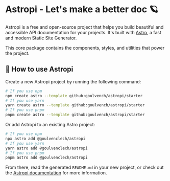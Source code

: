 # Astropi - Let's make a better doc 🪐

Astropi is a free and open-source project that helps you build beautiful and accessible API documentation for your projects. It's built with [Astro](https://astro.build/), a fast and modern Static Site Generator.

This core package contains the components, styles, and utilities that power the project.

## 🚀 How to use Astropi

Create a new Astropi project by running the following command:

```bash
# If you use npm
npm create astro --template github:goulvench/astropi/starter
# If you use yarn
yarn create astro --template github:goulvench/astropi/starter
# If you use pnpm
pnpm create astro --template github:goulvench/astropi/starter
```

Or add Astropi to an existing Astro project:

```bash
# If you use npm
npx astro add @goulvenclech/astropi
# If you use yarn
yarn astro add @goulvenclech/astropi
# If you use pnpm
pnpm astro add @goulvenclech/astropi
```

From there, read the generated `README.md` in your new project, or check out the [Astropi documentation](https://astropi.dev) for more information.